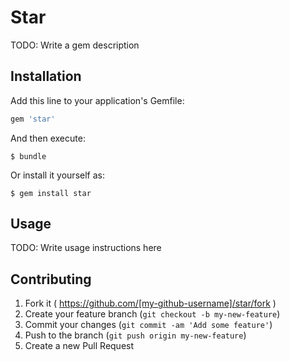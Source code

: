 # Star

TODO: Write a gem description

## Installation

Add this line to your application's Gemfile:

```ruby
gem 'star'
```

And then execute:

    $ bundle

Or install it yourself as:

    $ gem install star

## Usage

TODO: Write usage instructions here

## Contributing

1. Fork it ( https://github.com/[my-github-username]/star/fork )
2. Create your feature branch (`git checkout -b my-new-feature`)
3. Commit your changes (`git commit -am 'Add some feature'`)
4. Push to the branch (`git push origin my-new-feature`)
5. Create a new Pull Request
